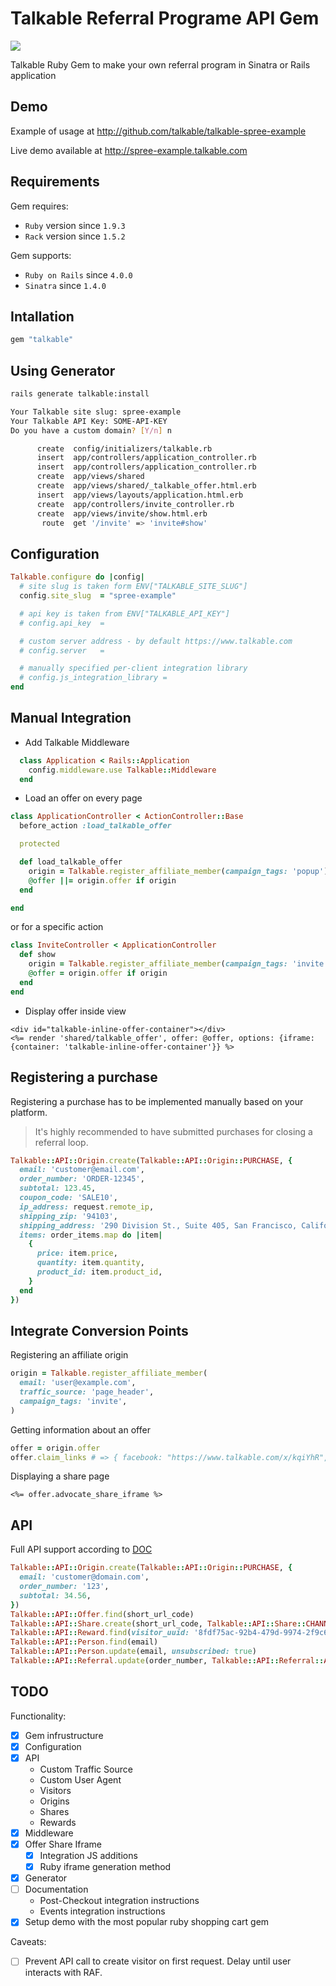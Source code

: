 # Talkable Referral Programe API Gem
[![](https://ci.solanolabs.com:443/Talkable/talkable-ruby/badges/branches/master?badge_token=c2445aee31992aafe3d8fda62fcde2708f6254f6)](https://ci.solanolabs.com:443/Talkable/talkable-ruby/suites/484176)

Talkable Ruby Gem to make your own referral program in Sinatra or Rails application

## Demo

Example of usage at http://github.com/talkable/talkable-spree-example

Live demo available at http://spree-example.talkable.com

## Requirements

Gem requires:
 - `Ruby` version since `1.9.3`
 - `Rack` version since `1.5.2`

Gem supports:
 - `Ruby on Rails` since `4.0.0`
 - `Sinatra` since `1.4.0`

## Intallation

``` ruby
gem "talkable"
```

## Using Generator

``` sh
rails generate talkable:install
```
``` sh
Your Talkable site slug: spree-example
Your Talkable API Key: SOME-API-KEY
Do you have a custom domain? [Y/n] n
```
``` sh
      create  config/initializers/talkable.rb
      insert  app/controllers/application_controller.rb
      insert  app/controllers/application_controller.rb
      create  app/views/shared
      create  app/views/shared/_talkable_offer.html.erb
      insert  app/views/layouts/application.html.erb
      create  app/controllers/invite_controller.rb
      create  app/views/invite/show.html.erb
       route  get '/invite' => 'invite#show'
```

## Configuration

``` ruby
Talkable.configure do |config|
  # site slug is taken form ENV["TALKABLE_SITE_SLUG"]
  config.site_slug  = "spree-example"

  # api key is taken from ENV["TALKABLE_API_KEY"]
  # config.api_key  =

  # custom server address - by default https://www.talkable.com
  # config.server   =

  # manually specified per-client integration library
  # config.js_integration_library =
end

```

## Manual Integration

- Add Talkable Middleware

``` ruby
  class Application < Rails::Application
    config.middleware.use Talkable::Middleware
  end
```

- Load an offer on every page

```ruby
class ApplicationController < ActionController::Base
  before_action :load_talkable_offer

  protected

  def load_talkable_offer
    origin = Talkable.register_affiliate_member(campaign_tags: 'popup')
    @offer ||= origin.offer if origin
  end

end
```

or for a specific action

```ruby
class InviteController < ApplicationController
  def show
    origin = Talkable.register_affiliate_member(campaign_tags: 'invite')
    @offer = origin.offer if origin
  end
end
```

- Display offer inside view

```erb
<div id="talkable-inline-offer-container"></div>
<%= render 'shared/talkable_offer', offer: @offer, options: {iframe: {container: 'talkable-inline-offer-container'}} %>
```

## Registering a purchase

Registering a purchase has to be implemented manually based on your platform.
> It's highly recommended to have submitted purchases for closing a referral loop.

```ruby
Talkable::API::Origin.create(Talkable::API::Origin::PURCHASE, {
  email: 'customer@email.com',
  order_number: 'ORDER-12345',
  subtotal: 123.45,
  coupon_code: 'SALE10',
  ip_address: request.remote_ip,
  shipping_zip: '94103',
  shipping_address: '290 Division St., Suite 405, San Francisco, California, 94103, United States',
  items: order_items.map do |item|
    {
      price: item.price,
      quantity: item.quantity,
      product_id: item.product_id,
    }
  end
})
```

## Integrate Conversion Points

Registering an affiliate origin

```ruby
origin = Talkable.register_affiliate_member(
  email: 'user@example.com',
  traffic_source: 'page_header',
  campaign_tags: 'invite',
)
```

Getting information about an offer

```ruby
offer = origin.offer
offer.claim_links # => { facebook: "https://www.talkable.com/x/kqiYhR", sms: "https://www.talkable.com/x/PFxhNB" }

```

Displaying a share page

``` erb
<%= offer.advocate_share_iframe %>

```

## API

Full API support according to [DOC](http://docs.talkable.com/api_v2.html)

```ruby
Talkable::API::Origin.create(Talkable::API::Origin::PURCHASE, {
  email: 'customer@domain.com',
  order_number: '123',
  subtotal: 34.56,
})
Talkable::API::Offer.find(short_url_code)
Talkable::API::Share.create(short_url_code, Talkable::API::Share::CHANNEL_SMS)
Talkable::API::Reward.find(visitor_uuid: '8fdf75ac-92b4-479d-9974-2f9c64eb2e09')
Talkable::API::Person.find(email)
Talkable::API::Person.update(email, unsubscribed: true)
Talkable::API::Referral.update(order_number, Talkable::API::Referral::APPROVED)
```

## TODO

Functionality:

* [x] Gem infrustructure
* [x] Configuration
* [x] API
  * Custom Traffic Source
  * Custom User Agent
  * Visitors
  * Origins
  * Shares
  * Rewards
* [x] Middleware
* [x] Offer Share Iframe
  * [x] Integration JS additions
  * [x] Ruby iframe generation method
* [x] Generator
* [ ] Documentation
  * Post-Checkout integration instructions
  * Events integration instructions
* [x] Setup demo with the most popular ruby shopping cart gem

Caveats:
* [ ] Prevent API call to create visitor on first request. Delay until user interacts with RAF.

